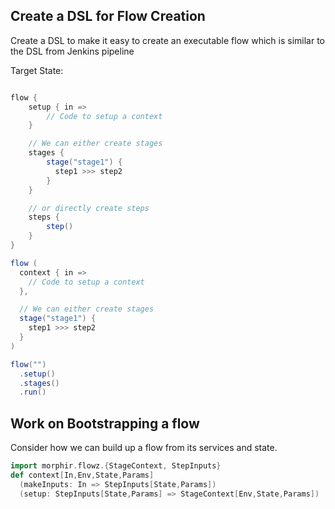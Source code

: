 ## Create a DSL for Flow Creation

Create a DSL to make it easy to create an executable flow which is similar to the DSL from Jenkins pipeline

Target State:

```scala

flow {
    setup { in =>
        // Code to setup a context
    }

    // We can either create stages
    stages {
        stage("stage1") {
          step1 >>> step2
        }
    }

    // or directly create steps
    steps {
        step()
    }
}

flow (
  context { in =>
    // Code to setup a context
  },

  // We can either create stages
  stage("stage1") {
    step1 >>> step2
  }
)

flow("")
  .setup()
  .stages()
  .run()

```

## Work on Bootstrapping a flow

Consider how we can build up a flow from its services and state.

```scala
import morphir.flowz.{StageContext, StepInputs}
def context[In,Env,State,Params]
  (makeInputs: In => StepInputs[State,Params])
  (setup: StepInputs[State,Params] => StageContext[Env,State,Params])
```

